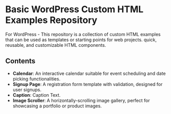 # Basic WordPress Custom HTML Examples Repository

For WordPress - 
This repository is a collection of custom HTML examples that can be used as templates or starting points for web projects. quick, reusable, and customizable HTML components.

## Contents

- **Calendar**: An interactive calendar suitable for event scheduling and date picking functionalities.
- **Signup Page**: A registration form template with validation, designed for user signups.
- **Caption**: Caption Text.
- **Image Scroller**: A horizontally-scrolling image gallery, perfect for showcasing a portfolio or product images.

